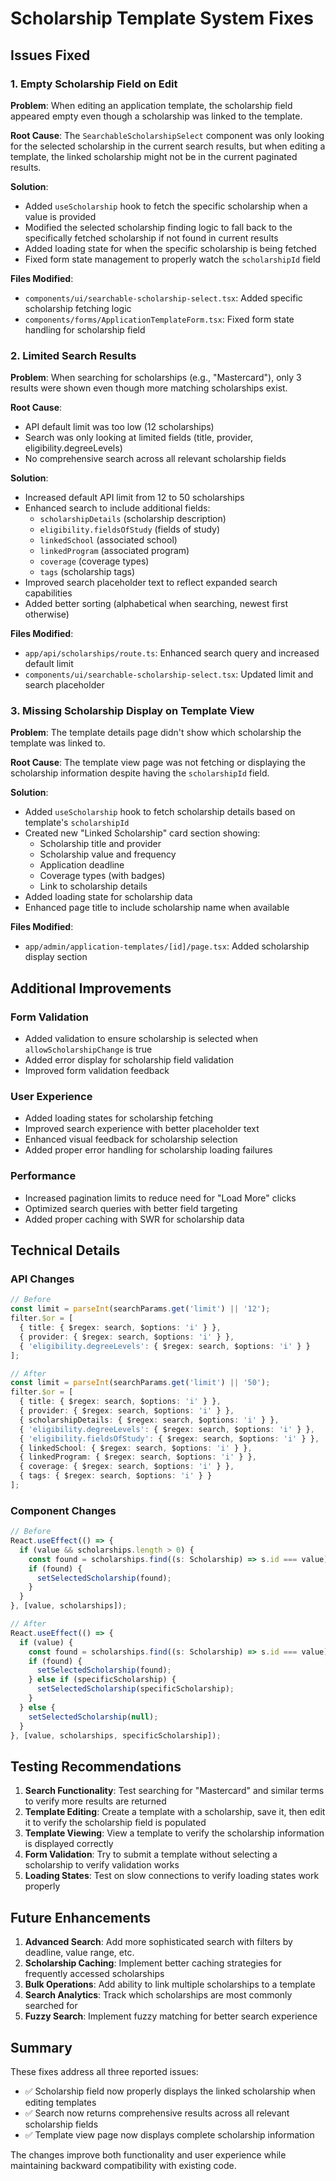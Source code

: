 # Scholarship Template System Fixes

## Issues Fixed

### 1. Empty Scholarship Field on Edit
**Problem**: When editing an application template, the scholarship field appeared empty even though a scholarship was linked to the template.

**Root Cause**: The `SearchableScholarshipSelect` component was only looking for the selected scholarship in the current search results, but when editing a template, the linked scholarship might not be in the current paginated results.

**Solution**: 
- Added `useScholarship` hook to fetch the specific scholarship when a value is provided
- Modified the selected scholarship finding logic to fall back to the specifically fetched scholarship if not found in current results
- Added loading state for when the specific scholarship is being fetched
- Fixed form state management to properly watch the `scholarshipId` field

**Files Modified**:
- `components/ui/searchable-scholarship-select.tsx`: Added specific scholarship fetching logic
- `components/forms/ApplicationTemplateForm.tsx`: Fixed form state handling for scholarship field

### 2. Limited Search Results 
**Problem**: When searching for scholarships (e.g., "Mastercard"), only 3 results were shown even though more matching scholarships exist.

**Root Cause**: 
- API default limit was too low (12 scholarships)
- Search was only looking at limited fields (title, provider, eligibility.degreeLevels)
- No comprehensive search across all relevant scholarship fields

**Solution**:
- Increased default API limit from 12 to 50 scholarships
- Enhanced search to include additional fields:
  - `scholarshipDetails` (scholarship description)
  - `eligibility.fieldsOfStudy` (fields of study)
  - `linkedSchool` (associated school)
  - `linkedProgram` (associated program)
  - `coverage` (coverage types)
  - `tags` (scholarship tags)
- Improved search placeholder text to reflect expanded search capabilities
- Added better sorting (alphabetical when searching, newest first otherwise)

**Files Modified**:
- `app/api/scholarships/route.ts`: Enhanced search query and increased default limit
- `components/ui/searchable-scholarship-select.tsx`: Updated limit and search placeholder

### 3. Missing Scholarship Display on Template View
**Problem**: The template details page didn't show which scholarship the template was linked to.

**Root Cause**: The template view page was not fetching or displaying the scholarship information despite having the `scholarshipId` field.

**Solution**:
- Added `useScholarship` hook to fetch scholarship details based on template's `scholarshipId`
- Created new "Linked Scholarship" card section showing:
  - Scholarship title and provider
  - Scholarship value and frequency
  - Application deadline
  - Coverage types (with badges)
  - Link to scholarship details
- Added loading state for scholarship data
- Enhanced page title to include scholarship name when available

**Files Modified**:
- `app/admin/application-templates/[id]/page.tsx`: Added scholarship display section

## Additional Improvements

### Form Validation
- Added validation to ensure scholarship is selected when `allowScholarshipChange` is true
- Added error display for scholarship field validation
- Improved form validation feedback

### User Experience
- Added loading states for scholarship fetching
- Improved search experience with better placeholder text
- Enhanced visual feedback for scholarship selection
- Added proper error handling for scholarship loading failures

### Performance
- Increased pagination limits to reduce need for "Load More" clicks
- Optimized search queries with better field targeting
- Added proper caching with SWR for scholarship data

## Technical Details

### API Changes
```typescript
// Before
const limit = parseInt(searchParams.get('limit') || '12');
filter.$or = [
  { title: { $regex: search, $options: 'i' } },
  { provider: { $regex: search, $options: 'i' } },
  { 'eligibility.degreeLevels': { $regex: search, $options: 'i' } }
];

// After
const limit = parseInt(searchParams.get('limit') || '50');
filter.$or = [
  { title: { $regex: search, $options: 'i' } },
  { provider: { $regex: search, $options: 'i' } },
  { scholarshipDetails: { $regex: search, $options: 'i' } },
  { 'eligibility.degreeLevels': { $regex: search, $options: 'i' } },
  { 'eligibility.fieldsOfStudy': { $regex: search, $options: 'i' } },
  { linkedSchool: { $regex: search, $options: 'i' } },
  { linkedProgram: { $regex: search, $options: 'i' } },
  { coverage: { $regex: search, $options: 'i' } },
  { tags: { $regex: search, $options: 'i' } }
];
```

### Component Changes
```typescript
// Before
React.useEffect(() => {
  if (value && scholarships.length > 0) {
    const found = scholarships.find((s: Scholarship) => s.id === value);
    if (found) {
      setSelectedScholarship(found);
    }
  }
}, [value, scholarships]);

// After
React.useEffect(() => {
  if (value) {
    const found = scholarships.find((s: Scholarship) => s.id === value);
    if (found) {
      setSelectedScholarship(found);
    } else if (specificScholarship) {
      setSelectedScholarship(specificScholarship);
    }
  } else {
    setSelectedScholarship(null);
  }
}, [value, scholarships, specificScholarship]);
```

## Testing Recommendations

1. **Search Functionality**: Test searching for "Mastercard" and similar terms to verify more results are returned
2. **Template Editing**: Create a template with a scholarship, save it, then edit it to verify the scholarship field is populated
3. **Template Viewing**: View a template to verify the scholarship information is displayed correctly
4. **Form Validation**: Try to submit a template without selecting a scholarship to verify validation works
5. **Loading States**: Test on slow connections to verify loading states work properly

## Future Enhancements

1. **Advanced Search**: Add more sophisticated search with filters by deadline, value range, etc.
2. **Scholarship Caching**: Implement better caching strategies for frequently accessed scholarships
3. **Bulk Operations**: Add ability to link multiple scholarships to a template
4. **Search Analytics**: Track which scholarships are most commonly searched for
5. **Fuzzy Search**: Implement fuzzy matching for better search experience

## Summary

These fixes address all three reported issues:
- ✅ Scholarship field now properly displays the linked scholarship when editing templates
- ✅ Search now returns comprehensive results across all relevant scholarship fields
- ✅ Template view page now displays complete scholarship information

The changes improve both functionality and user experience while maintaining backward compatibility with existing code.